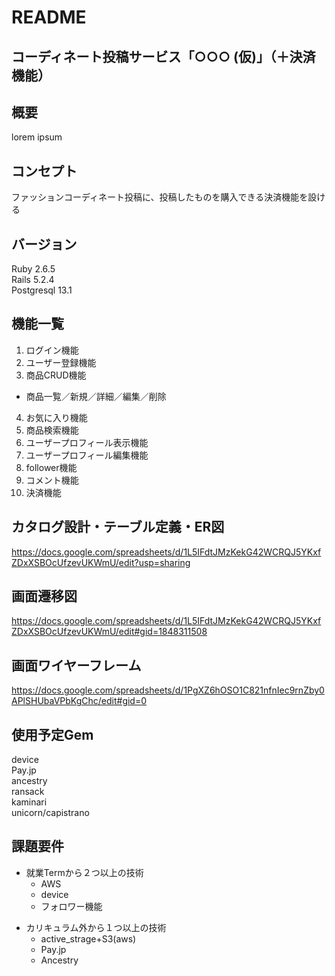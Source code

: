 # README

## コーディネート投稿サービス「○○○ (仮)」（＋決済機能）　

## 概要
lorem ipsum

## コンセプト
ファッションコーディネート投稿に、投稿したものを購入できる決済機能を設ける

## バージョン
Ruby 2.6.5  
Rails 5.2.4  
Postgresql 13.1  

## 機能一覧  
1. ログイン機能  
2. ユーザー登録機能  
3. 商品CRUD機能
- 商品一覧／新規／詳細／編集／削除  

4. お気に入り機能  
5. 商品検索機能  
6. ユーザープロフィール表示機能  
7. ユーザープロフィール編集機能  
8. follower機能 
9. コメント機能  
10. 決済機能  

## カタログ設計・テーブル定義・ER図
https://docs.google.com/spreadsheets/d/1L5IFdtJMzKekG42WCRQJ5YKxfZDxXSBOcUfzevUKWmU/edit?usp=sharing

## 画面遷移図
https://docs.google.com/spreadsheets/d/1L5IFdtJMzKekG42WCRQJ5YKxfZDxXSBOcUfzevUKWmU/edit#gid=1848311508

## 画面ワイヤーフレーム
https://docs.google.com/spreadsheets/d/1PgXZ6hOSO1C821nfnIec9rnZby0APlSHUbaVPbKgChc/edit#gid=0

## 使用予定Gem

device  
Pay.jp  
ancestry  
ransack  
kaminari  
unicorn/capistrano  

## 課題要件
* 就業Termから２つ以上の技術  
  * AWS
  * device
  * フォロワー機能  
  
- カリキュラム外から１つ以上の技術  
  - active_strage+S3(aws)
  - Pay.jp
  - Ancestry
  
